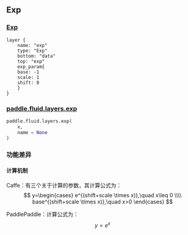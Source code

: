 ## Exp


### [Exp](http://caffe.berkeleyvision.org/tutorial/layers/exp.html)
```
layer {
    name: "exp"
    type: "Exp"
    bottom: "data"
    top: "exp"	
    exp_param{
	base: -1
	scale: 1
	shift: 0
    }
}
```


### [paddle.fluid.layers.exp](http://paddlepaddle.org/documentation/docs/zh/1.3/api_cn/layers_cn.html#permalink-186-exp)
```python
paddle.fluid.layers.exp(
    x,
    name = None
)
```  

### 功能差异
#### 计算机制
Caffe：有三个关于计算的参数，其计算公式为：  
$$
y=\begin{cases}
e^{(shift+scale \times x)},\quad x\leq 0 \\\\
base^{(shift+scale \times x)},\quad x>0
\end{cases}
$$
         

PaddlePaddle：计算公式为：$$y=e^x$$

